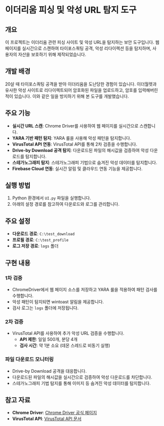 # 이더리움 피싱 및 악성 URL 탐지 도구

## 개요

이 프로젝트는 이더리움 관련 피싱 사이트 및 악성 URL을 탐지하는 보안 도구입니다. 웹 페이지를 실시간으로 스캔하여 타이포스쿼팅 공격, 악성 리다이렉션 등을 탐지하며, 사용자의 자산을 보호하기 위해 제작되었습니다.

## 개발 배경

20살 때 타이포스쿼팅 공격을 받아 이더리움을 도난당한 경험이 있습니다. 이더월렛과 유사한 악성 사이트로 리다이렉트되어 암호화된 파일을 업로드하고, 암호를 입력해버린 적이 있습니다. 이와 같은 일을 방지하기 위해 본 도구를 개발했습니다.

## 주요 기능

- **실시간 URL 스캔**: Chrome Driver를 사용하여 웹 페이지를 실시간으로 스캔합니다.
- **YARA 기반 패턴 탐지**: YARA 룰을 사용해 악성 패턴을 탐지합니다.
- **VirusTotal API 연동**: VirusTotal API를 통해 2차 검증을 수행합니다.
- **Drive-by Download 공격 탐지**: 다운로드된 파일의 해시값을 검증하여 악성 다운로드를 탐지합니다.
- **스테가노그래피 탐지**: 스테가노그래피 기법으로 숨겨진 악성 데이터를 탐지합니다.
- **Firebase Cloud 연동**: 실시간 알림 및 클라우드 연동 기능을 제공합니다.

## 실행 방법

1. Python 환경에서 `UI.py` 파일을 실행합니다.
2. 아래의 설정 경로를 참고하여 다운로드와 로그를 관리합니다.

## 주요 설정

- **다운로드 경로**: `C:\test_download`
- **프로필 경로**: `C:\test_profile`
- **로그 저장 경로**: `logs` 폴더

## 구현 내용

### 1차 검증

- ChromeDriver에서 웹 페이지 소스를 저장하고 YARA 룰을 적용하여 패턴 검사를 수행합니다.
- 악성 패턴이 탐지되면 wintoast 알림을 제공합니다.
- 검사 로그는 `logs` 폴더에 저장됩니다.

### 2차 검증

- VirusTotal API를 사용하여 추가 악성 URL 검증을 수행합니다.
  - **API 제한**: 일일 500개, 분당 4개
  - **검사 시간**: 약 1분 소요 (데몬 스레드로 비동기 실행)

### 파일 다운로드 모니터링

- Drive-by Download 공격을 대응합니다.
- 다운로드된 파일의 해시값을 실시간으로 검증하여 악성 다운로드를 차단합니다.
- 스테가노그래피 기법 탐지를 통해 이미지 등 숨겨진 악성 데이터를 탐지합니다.

## 참고 자료

- **Chrome Driver**: [Chrome Driver 공식 페이지](https://chromedriver.chromium.org/capabilities)
- **VirusTotal API**: [VirusTotal API 문서](https://developers.virustotal.com/reference/url-object)
